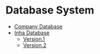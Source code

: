 # Database System

- [Company Database](./Company/)
- [Inha Database](./InhaDB/)
  - [Version.1](./InhaDB/InhaDBv1/)
  - [Version.2](./InhaDB/InhaDBv2/)
